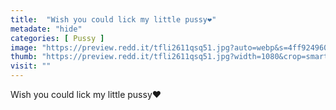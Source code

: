 ```yaml
---
title:  "Wish you could lick my little pussy❤"
metadate: "hide"
categories: [ Pussy ]
image: "https://preview.redd.it/tfli2611qsq51.jpg?auto=webp&s=4ff92496036c96fdabaa5effd9050e3d058b2f9f"
thumb: "https://preview.redd.it/tfli2611qsq51.jpg?width=1080&crop=smart&auto=webp&s=674f1edeead3b07e3beea358a9e733c6b6b80409"
visit: ""
---
```

Wish you could lick my little pussy❤
